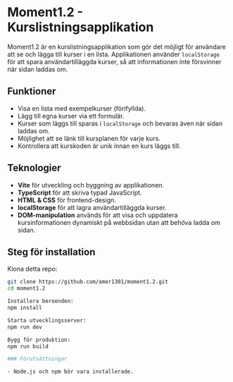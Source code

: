 # Moment1.2 - Kurslistningsapplikation

Moment1.2 är en kurslistningsapplikation som gör det möjligt för användare att se och lägga till kurser i en lista. Applikationen använder `localStorage` för att spara användartilläggda kurser, så att informationen inte försvinner när sidan laddas om.

## Funktioner

- Visa en lista med exempelkurser (förifyllda).
- Lägg till egna kurser via ett formulär.
- Kurser som läggs till sparas i `localStorage` och bevaras även när sidan laddas om.
- Möjlighet att se länk till kursplanen för varje kurs.
- Kontrollera att kurskoden är unik innan en kurs läggs till.

## Teknologier

- **Vite** för utveckling och byggning av applikationen.
- **TypeScript** för att skriva typad JavaScript.
- **HTML & CSS** för frontend-design.
- **localStorage** för att lagra användartilläggda kurser.
- **DOM-manipulation** används för att visa och uppdatera kursinformationen dynamiskt på webbsidan utan att behöva ladda om sidan.

## Steg för installation
Klona detta repo:
```bash
git clone https://github.com/amer1301/moment1.2.git
cd moment1.2

Installera beroenden:
npm install

Starta utvecklingsserver:
npm run dev

Bygg för produktion:
npm run build

### Förutsättningar

- Node.js och npm bör vara installerade.
